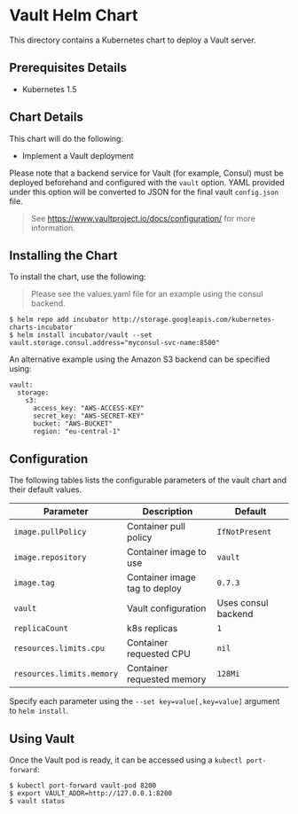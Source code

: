 # Vault Helm Chart

This directory contains a Kubernetes chart to deploy a Vault server.

## Prerequisites Details

* Kubernetes 1.5

## Chart Details

This chart will do the following:

* Implement a Vault deployment

Please note that a backend service for Vault (for example, Consul) must
be deployed beforehand and configured with the `vault` option. YAML provided
under this option will be converted to JSON for the final vault `config.json`
file.

> See https://www.vaultproject.io/docs/configuration/ for more information.

## Installing the Chart

To install the chart, use the following:

> Please see the values.yaml file for an example using the consul backend.

```console
$ helm repo add incubator http://storage.googleapis.com/kubernetes-charts-incubator
$ helm install incubator/vault --set vault.storage.consul.address="myconsul-svc-name:8500"
```

An alternative example using the Amazon S3 backend can be specified using:

```
vault:
  storage:
    s3:
      access_key: "AWS-ACCESS-KEY"
      secret_key: "AWS-SECRET-KEY"
      bucket: "AWS-BUCKET"
      region: "eu-central-1"
```

## Configuration

The following tables lists the configurable parameters of the vault chart and their default values.

|       Parameter         |           Description               |                         Default                     |
|-------------------------|-------------------------------------|-----------------------------------------------------|
| `image.pullPolicy`      | Container pull policy               | `IfNotPresent`                                      |
| `image.repository`      | Container image to use              | `vault`                                             |
| `image.tag`             | Container image tag to deploy       | `0.7.3`                                             |
| `vault`                 | Vault configuration                 | Uses consul backend                                 |
| `replicaCount`          | k8s replicas                        | `1`                                                 |
| `resources.limits.cpu`  | Container requested CPU             | `nil`                                               |
| `resources.limits.memory` | Container requested memory        | `128Mi`                                             |

Specify each parameter using the `--set key=value[,key=value]` argument to `helm install`.

## Using Vault

Once the Vault pod is ready, it can be accessed using a `kubectl
port-forward`:

```console
$ kubectl port-forward vault-pod 8200
$ export VAULT_ADDR=http://127.0.0.1:8200
$ vault status
```
